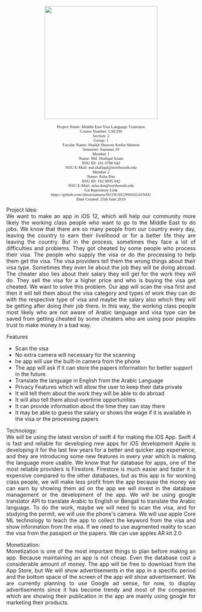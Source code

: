 <p align="center">
  <img width="300" height="300" src="http://old.unb.com.bd/media/imgAll/August2017/BG/NSU-Logo-201709100837.JPG">
</p>
<p align="center" style = "font-family:calibri;font-size:11px" >
Project Name: Middle East Visa Language Translator </br>
Course Number: CSE299</br>
Section: 2</br>
Group: 1</br>
Faculty Name: Shaikh Shawon Arefin Shimon</br>
Semester: Summer 19</br>
Member 1</br>
Name: Md. Shafiqul Islam</br>
NSU ID: 161 0786 042</br>
NSU E-Mail: md.shafiqul@northsouth.edu</br>
Member 2</br>
Name: Asha Das</br>
NSU ID: 162 0095 042</br>
NSU E-Mail: asha.das@northsouth.edu</br>
Git Repository Link</br>
https://github.com/ilmoislamnsu/SU19CSE299S02G01NSU</br>
Date Created: 25th June 2019</br> </p>
<div class="pagebreak">
<p align="justify">
Project Idea: </br>
We want to make an app in iOS 12, which will help our community more likely the working class people who want to go to the Middle East to do jobs. We know that there are so many people from our country every day, leaving the country to earn their livelihood or for a better life they are leaving the country. But in the process, sometimes they face a lot of difficulties and problems. They got cheated by some people who process their visa. The people who supply the visa or do the processing to help them get the visa. The visa providers tell them the wrong things about their visa type. Sometimes they even lie about the job they will be doing abroad. The cheater also lies about their salary they will get for the work they will do. They sell the visa for a higher price and who is buying the visa get cheated. We want to solve this problem. Our app will scan the visa first and then it will tell them about the visa category and types of work they can do with the respective type of visa and maybe the salary also which they will be getting after doing their job there. In this way, the working class people most likely who are not aware of Arabic language and visa type can be saved from getting cheated by some cheaters who are using poor peoples trust to make money in a bad way.
</p>
<p align="justify">
Features
<ul> 
	<li>Scan the visa </li>
	<li> No extra camera will necessary for the scanning  </li>
	<li> he app will use the built-in camera from the phone </li>
	<li> The app will ask if it can store the papers information for better support in the future.</li>
	<li> Translate the language in English from the Arabic Language </li>
	<li> Privacy Features which will allow the user to keep their data private</li>
	<li> It will tell them about the work they will be able to do abroad</li>
	<li> It will also tell them about overtime opportunities </li>
	<li> It can provide information about the time they can stay there</li>
	<li> It may be able to guess the salary or shows the wage if it is available in the visa or the processing papers</li>
</ul>
</p>
<p align="justify">
Technology:</br>
We will be using the latest version of swift 4 for making the iOS App. Swift 4 is fast and reliable for developing new apps for iOS development Apple is developing it for the last few years for a better and quicker app experience, and they are introducing some new features in every year which is making the language more usable. We know that for database for apps, one of the most reliable providers is Firestore. Firestore is much easier and faster it is expensive compared to the other databases, but as this app is for working class people, we will make less profit from the app because the money we can earn by showing them ad on the app we will invest in the database management or the development of the app. We will be using google translator API to translate Arabic to English or Bengali to translate the Arabic language.
To do the work, maybe we will need to scan the visa, and for studying the permit, we will use the phone's camera.
We will use apple Core ML technology to teach the app to collect the keyword from the visa and show information from the visa.
If we need to use augmented reality to scan the visa from the passport or the papers. We can use apples AR kit 2.0
</p>
<p align="justify">
Monetization:</br>
Monetization is one of the most important things to plan before making an app. Because maintaining an app is not cheap. Even the database cost a considerable amount of money. The app will be free to download from the App Store, but We will show advertisements in the app in a specific period and the bottom space of the screen of the app will show advertisement. We are currently planning to use Google ad sense, for now, to display advertisements since it has become trendy and most of the companies which are showing their publication in the app are mainly using google for marketing their products.
</p>
</div>
